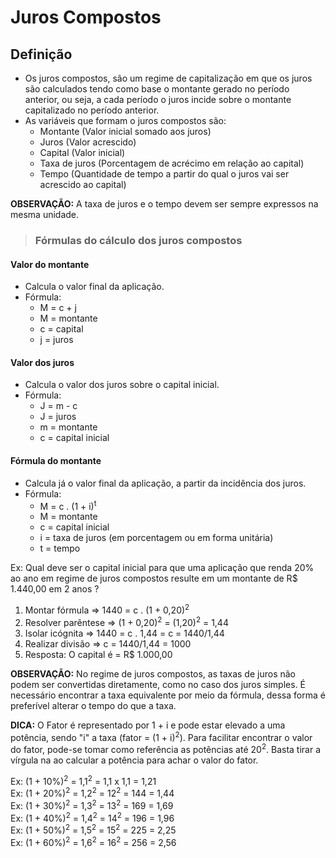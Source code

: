 # Juros Compostos

## Definição
- Os juros compostos, são um regime de capitalização em que os juros são calculados tendo como base o montante gerado no período anterior, ou seja, a cada período o juros incide sobre o montante capitalizado no período anterior.
- As variáveis que formam o juros compostos são:
  - Montante (Valor inicial somado aos juros)
  - Juros (Valor acrescido)
  - Capital (Valor inicial)
  - Taxa de juros (Porcentagem de acrécimo em relação ao capital)
  - Tempo (Quantidade de tempo a partir do qual o juros vai ser acrescido ao capital)

**OBSERVAÇÃO:** A taxa de juros e o tempo devem ser sempre expressos na mesma unidade.

> ### Fórmulas do cálculo dos juros compostos

#### Valor do montante
- Calcula o valor final da aplicação.
- Fórmula:
  - M = c + j
  - M = montante
  - c = capital
  - j = juros

#### Valor dos juros
- Calcula o valor dos juros sobre o capital inicial. 
- Fórmula:
  - J = m - c
  - J = juros
  - m = montante
  - c = capital inicial
  
#### Fórmula do montante
- Calcula já o valor final da aplicação, a partir da incidência dos juros.
- Fórmula:
  - M = c . (1 + i)<sup>t</sup>
  - M = montante
  - c = capital inicial
  - i = taxa de juros (em porcentagem ou em forma unitária)
  - t = tempo

Ex: Qual deve ser o capital inicial para que uma aplicação que renda 20% ao ano em regime de juros compostos resulte em um montante de R$ 1.440,00 em 2 anos ?

1. Montar fórmula => 1440 = c . (1 + 0,20)<sup>2</sup>
2. Resolver parêntese => (1 + 0,20)<sup>2</sup> = (1,20)<sup>2</sup> = 1,44
3. Isolar icógnita => 1440 = c . 1,44 = c = 1440/1,44
4. Realizar divisão => c = 1440/1,44 = 1000
5. Resposta: O capital é = R$ 1.000,00

**OBSERVAÇÃO:** No regime de juros compostos, as taxas de juros não podem ser convertidas diretamente, como no caso dos juros simples. É necessário encontrar a taxa equivalente por meio da fórmula, dessa forma é preferível alterar o tempo do que a taxa.

**DICA:** O Fator é representado por 1 + i e pode estar elevado a uma potência, sendo "i" a taxa (fator = (1 + i)<sup>2</sup>). Para facilitar encontrar o valor do fator, pode-se tomar como referência as potências até 20<sup>2</sup>. Basta tirar a vírgula na ao calcular a potência para achar o valor do fator.

Ex: (1 + 10%)<sup>2</sup> = 1,1<sup>2</sup> = 1,1 x 1,1 = 1,21  
Ex: (1 + 20%)<sup>2</sup> = 1,2<sup>2</sup> = 12<sup>2</sup> = 144 = 1,44  
Ex: (1 + 30%)<sup>2</sup> = 1,3<sup>2</sup> = 13<sup>2</sup> = 169 = 1,69  
Ex: (1 + 40%)<sup>2</sup> = 1,4<sup>2</sup> = 14<sup>2</sup> = 196 = 1,96  
Ex: (1 + 50%)<sup>2</sup> = 1,5<sup>2</sup> = 15<sup>2</sup> = 225 = 2,25  
Ex: (1 + 60%)<sup>2</sup> = 1,6<sup>2</sup> = 16<sup>2</sup> = 256 = 2,56  